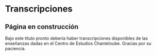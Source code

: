#  Transcripciones 

##  Página en construcción 

Bajo este título pronto debería haber transcripciones disponibles de las enseñanzas dadas en el Centro de Estudios Chanteloube. Gracias por su paciencia. 
